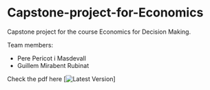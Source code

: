 # Capstone-project-for-Economics
Capstone project for the course Economics for Decision Making.

Team members:
- Pere Pericot i Masdevall
- Guillem Mirabent Rubinat

Check the pdf here [![Latest Version]([https://img.shields.io/github/v/release/guill-mr/Capstone-project-for-Economics?sort=semver](https://1drv.ms/b/s!AtUVO1_O-4fwgtZb0COd3pmMq7yEZQ?e=IFnK3X))]
